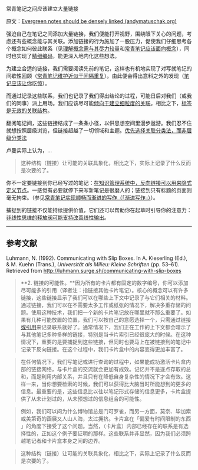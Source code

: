常青笔记之间应该建立大量链接

原文：[Evergreen notes should be densely linked (andymatuschak.org)](https://notes.andymatuschak.org/z2HUE4ABbQjUNjrNemvkTCsLa1LPDRuwh1tXC)

强迫自己在笔记之间添加大量链接，我们便能打开视野，围绕眼下关心的问题，考虑还有些概念能与其关联。添加链接的行为施加了一股压力，促使我们仔细思考各个概念如何彼此联系（见[理解概念需与其尽力较量](https://notes.andymatuschak.org/zX1WtJ4ouE8sjN1NgWHsGVg8ZnVfp5Kz74Vs)和[常青笔记应该面向概念](https://notes.andymatuschak.org/z6bci25mVUBNFdVWSrQNKr6u7AZ1jFzfTVbMF)），同时也实现了[精细编码](https://notes.andymatuschak.org/z3ZTBNhJddpewTBgbKAFy2cnSMBiJRpMZWsfB)，能更深入地内化这些想法。

为建立合适的链接，我们需要阅读先前的笔记，这样也有机地实现了对写就笔记的间歇性回顾（[常青笔记维护近似于间隔重复](https://notes.andymatuschak.org/z6yfTwYekzvBkVjeH7WBUrSAJhyGTMYDAyYW7)）。由此便会得出意料之外的发现（[笔记应该让你吃惊](https://notes.andymatuschak.org/z4KZ9973AoHhvM9Pj5Qrds48JXNbMEwVJmVRw)）。

而通过记录这些联系，我们也记录了我们得出结论的过程，可能日后对我们（或我们的同事）派上用场。我们应该尽可能[倾向于建立细粒度的关联](https://notes.andymatuschak.org/z68tVM68dEAuH4acs7HY6K76tTVzBdoBGKMZB)。相比之下，[标签是无效的关联结构](https://notes.andymatuschak.org/z3MzhvmesiD2htMaEFQJif7gJgyaHAQvKH49Z)。

翻阅笔记间，这些链接结成了一条条小径，以供思想空间里漫步遨游。我们忍不住就想按照层级浏览，但链接超越了一切领域和主题。[优先选择关联分类法，而非层级分类法](https://notes.andymatuschak.org/z29hLZHiVt7W2uss2uMpSZquAX5T6vaeSF6Cy)

卢曼实际上认为，...

> 这种结构（链接）让可能的关联具象化，相比之下，实际上记录了什么反而是次要的了。

你不一定要链接到你已经写过的笔记：[在知识管理系统中，反向链接可以用来隐式定义节点](https://notes.andymatuschak.org/z2newCwFfd6iZFyf9bgspkbyt1G8wbQxJVgTK)。一感觉有必要就停下来写新笔记是很磨人的；链接到只有标题的页面则毫无拘束。（参见[常青笔记实现顺畅而渐进的写作（「渐进写作」）](https://notes.andymatuschak.org/z6C5H4eYH2A4omfNLuUcDiKibQ1hZG2RGNZ97)）。

捕捉到的链接不仅能持续提供价值，它们还可以帮助你在起草时引导你的注意力：[非线性思维的释放阀可能支持改善线性输出](https://notes.andymatuschak.org/z3iT7pPmhbY8WtofoCccd58xtnhJUfkJPztGP)。

------

## 参考文献

Luhmann, N. (1992). Communicating with Slip Boxes. In A. Kieserling (Ed.), & M. Kuehn (Trans.), *Universität als Milieu: Kleine Schriften* (pp. 53–61). Retrieved from http://luhmann.surge.sh/communicating-with-slip-boxes

> **2. 链接的可能性。**因为所有的卡片都有固定的数字编号，你可以添加尽可能多的引用（译者注：指链接其他卡片笔记）。核心的概念可以有许多链接，这些链接显示了我们可以在哪些上下文中记录了与它们相关的材料。通过链接，我们可以在不需要太多工作或纸张的情况下，解决多重存储的问题。使用这种技术，我们把一个新的卡片笔记放在哪里就不那么重要了。如果有几种可能放置的位置，我们可以按自己的意愿选择一个，只需通过链接[或引用](https://notes.andymatuschak.org/z2HUE4ABbQjUNjrNemvkTCsLa1LPDRuwh1tXC)来记录联系就好了。通常情况下，我们正在工作的上下文都会暗示了与其他笔记多种多样的链接，特别是当卡片索引已经很庞大的时候。在这种情况下，重要的是要捕捉到这些链接，但同时也要马上在被链接到的笔记中记录下反向链接。在这个过程中，我们卡片盒中的内容变得更加丰富了。

> 在任何情况下，我们写笔记或进行查询的过程中，如果能成功激活卡片盒内部的链接网络，与卡片盒的交流就会更加有成效。记忆并不是逐点存取的总和，而是利用内部关系，并且只有在降低自身复杂性的情况下才会有效。这样一来，当你想要检索的时候，我们可以获得比大脑当时所能想到的更多的信息。最重要的是，这些信息比以往以笔记形式存储的信息更多，卡片盒提供了从未计划过的，从未预想过的信息组合的可能性。

> 例如，我们可以问为什么博物馆总是门可罗雀，而另一方面，莫奈、毕加索或美第奇的画展又人山人海，太过拥挤。卡片盒在「偏爱有时间限制的东西 」的角度下接受了这个问题。当然，（卡片盒）内部已经存在的联系是有选择性的，正如这个例子要证明的那样。这些联系并非显然，因为我们必须跨越笔记者和卡片盒本身之间的边界。

> 这种结构（链接）让可能的关联具象化，相比之下，实际上记录了什么反而是次要的了。